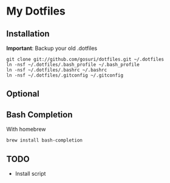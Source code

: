 # My Dotfiles

## Installation

**Important**: Backup your old .dotfiles

```
git clone git://github.com/gosuri/dotfiles.git ~/.dotfiles
ln -nsf ~/.dotfiles/.bash_profile ~/.bash_profile
ln -nsf ~/.dotfiles/.bashrc ~/.bashrc
ln -nsf ~/.dotfiles/.gitconfig ~/.gitconfig
```

## Optional

## Bash Completion

With homebrew

```
brew install bash-completion
```

## TODO

- Install script
